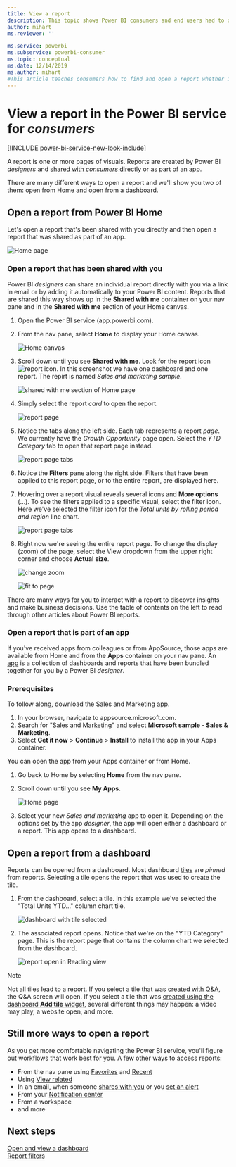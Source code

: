```yaml
---
title: View a report
description: This topic shows Power BI consumers and end users had to open and view a Power BI report.
author: mihart
ms.reviewer: ''

ms.service: powerbi
ms.subservice: powerbi-consumer
ms.topic: conceptual
ms.date: 12/14/2019
ms.author: mihart
#This article teaches consumers how to find and open a report whether it has been shared directly or shared via an app, so that the consumer can view and interact with the report to make business decisions.
---
```

# View a report in the Power BI service for *consumers*

[!INCLUDE [power-bi-service-new-look-include](../includes/power-bi-service-new-look-include.md)]

A report is one or more pages of visuals. Reports are created by Power BI *designers* and [shared with *consumers* directly](end-user-shared-with-me.md) or as part of an [app](end-user-apps.md). 

There are many different ways to open a report and we'll show you two of them: open from Home and open from a dashboard. 

<!-- add art-->


## Open a report from Power BI Home
Let's open a report that's been shared with you directly and then open a report that was shared as part of an app.

   ![Home page](./media/end-user-report-open/power-bi-home-canvas.png)

### Open a report that has been shared with you
Power BI *designers* can share an individual report directly with you via a link in email or by adding it automatically to your Power BI content. Reports that are shared this way shows up in the **Shared with me** container on your nav pane and in the **Shared with me** section of your Home canvas.

1. Open the Power BI service (app.powerbi.com).

2. From the nav pane, select **Home** to display your Home canvas.  

   ![Home canvas](./media/end-user-report-open/power-bi-select-home-new.png)
   
3. Scroll down until you see **Shared with me**. Look for the report icon ![report icon](./media/end-user-report-open/power-bi-report-icon.png). In this screenshot we have one dashboard and one report. The repirt is named *Sales and marketing sample*. 
   
   ![shared with me section of Home page](./media/end-user-report-open/power-bi-shared-new.png)

4. Simply select the report *card* to open the report.

   ![report page](./media/end-user-report-open/power-bi-open.png)

5. Notice the tabs along the left side.  Each tab represents a report *page*. We currently have the *Growth Opportunity* page open. Select the *YTD Category* tab to open that report page instead. 

   ![report page tabs](./media/end-user-report-open/power-bi-ytd.png)

6. Notice the **Filters** pane along the right side. Filters that have been applied to this report page, or to the entire report, are displayed here.

7. Hovering over a report visual reveals several icons and **More options** (...). To see the filters applied to a specific visual, select the filter icon. Here we've selected the filter icon for the *Total units by rolling period and region* line chart.

   ![report page tabs](./media/end-user-report-open/power-bi-visual-filters.png)

6. Right now we're seeing the entire report page. To change the display (zoom) of the page, select the View dropdown from the upper right corner and choose **Actual size**.

   ![change zoom](./media/end-user-report-open/power-bi-fit-new.png)

   ![fit to page](./media/end-user-report-open/power-bi-actual.png)

There are many ways for you to interact with a report to discover insights and make business decisions.  Use the table of contents on the left to read through other articles about Power BI reports. 

### Open a report that is part of an app
If you've received apps from colleagues or from AppSource, those apps are available from Home and from the **Apps** container on your nav pane. An [app](end-user-apps.md) is a collection of dashboards and reports that have been bundled together for you by a Power BI *designer*.

### Prerequisites
To follow along, download the Sales and Marketing app.
1. In your browser, navigate to appsource.microsoft.com.
1. Search for "Sales and Marketing" and select **Microsoft sample - Sales & Marketing**.
1. Select **Get it now** > **Continue** > **Install** to install the app in your Apps container. 

You can open the app from your Apps container or from Home.
1. Go back to Home by selecting **Home** from the nav pane.

7. Scroll down until you see **My Apps**.

   ![Home page](./media/end-user-report-open/power-bi-app.png)

8. Select your new *Sales and marketing* app to open it. Depending on the options set by the app *designer*, the app will open either a dashboard or a report. This app opens to a dashboard.  


## Open a report from a dashboard
Reports can be opened from a dashboard. Most dashboard [tiles](end-user-tiles.md) are *pinned* from reports. Selecting a tile opens the report that was used to create the tile. 

1. From the dashboard, select a tile. In this example we've selected the "Total Units YTD..." column chart tile.

    ![dashboard with tile selected](./media/end-user-report-open/power-bi-dashboard.png)

2.  The associated report opens. Notice that we're on the "YTD Category" page. This is the report page that contains the column chart we selected from the dashboard.

    ![report open in Reading view](./media/end-user-report-open/power-bi-report-tabs.png)

> [!NOTE]
> Not all tiles lead to a report. 
>If you select a tile that was [created with Q&A](end-user-q-and-a.md), the Q&A screen will open. 
>If you select a tile that was [created using the dashboard **Add tile** widget](../service-dashboard-add-widget.md), several different things may happen: a video may play, a website open, and more.  


##  Still more ways to open a report
As you get more comfortable navigating the Power BI service, you'll figure out workflows that work best for you. A few other ways to access reports:
- From the nav pane using [Favorites](end-user-favorite.md) and [Recent](end-user-recent.md)    
- Using [View related](end-user-related.md)    
- In an email, when someone [shares with you](../service-share-reports.md) or you [set an alert](end-user-alerts.md)    
- From your [Notification center](end-user-notification-center.md)    
- From a workspace
- and more

## Next steps
[Open and view a dashboard](end-user-dashboard-open.md)    
[Report filters](end-user-report-filter.md)

